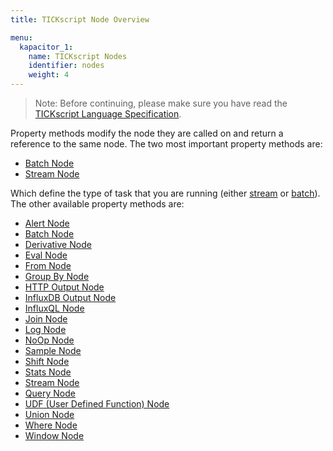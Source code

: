 ```yaml
---
title: TICKscript Node Overview

menu:
  kapacitor_1:
    name: TICKscript Nodes
    identifier: nodes
    weight: 4
---
```


> Note: Before continuing, please make sure you have read the
> [TICKscript Language Specification](/kapacitor/v1.0/tick/).

Property methods modify the node they are called on and return a
reference to the same node. The two most important property methods
are:

* [Batch Node](/kapacitor/v1.0/nodes/batch_node)
* [Stream Node](/kapacitor/v1.0/nodes/stream_node)

Which define the type of task that you are running (either
[stream](/kapacitor/v1.0/introduction/getting_started/#trigger-alert-from-stream-data)
or
[batch](/kapacitor/v1.0/introduction/getting_started/#trigger-alert-from-batch-data)). The
other available property methods are:

* [Alert Node](/kapacitor/v1.0/nodes/alert_node)
* [Batch Node](/kapacitor/v1.0/nodes/batch_node)
* [Derivative Node](/kapacitor/v1.0/nodes/derivative_node)
* [Eval Node](/kapacitor/v1.0/nodes/eval_node)
* [From Node](/kapacitor/v1.0/nodes/from_node)
* [Group By Node](/kapacitor/v1.0/nodes/group_by_node)
* [HTTP Output Node](/kapacitor/v1.0/nodes/http_out_node)
* [InfluxDB Output Node](/kapacitor/v1.0/nodes/influx_d_b_out_node)
* [InfluxQL Node](/kapacitor/v1.0/nodes/influx_q_l_node)
* [Join Node](/kapacitor/v1.0/nodes/join_node)
* [Log Node](/kapacitor/v1.0/nodes/log_node)
* [NoOp Node](/kapacitor/v1.0/nodes/no_op_node)
* [Sample Node](/kapacitor/v1.0/nodes/sample_node)
* [Shift Node](/kapacitor/v1.0/nodes/shift_node)
* [Stats Node](/kapacitor/v1.0/nodes/stats_node)
* [Stream Node](/kapacitor/v1.0/nodes/stream_node)
* [Query Node](/kapacitor/v1.0/nodes/query_node)
* [UDF (User Defined Function) Node](/kapacitor/v1.0/nodes/u_d_f_node)
* [Union Node](/kapacitor/v1.0/nodes/union_node)
* [Where Node](/kapacitor/v1.0/nodes/where_node)
* [Window Node](/kapacitor/v1.0/nodes/window_node)

